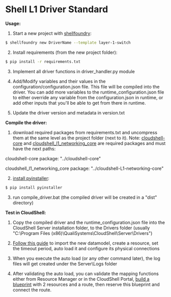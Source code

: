 # Shell L1 Driver Standard

**Usage:**

1. Start a new project with [shellfoundry](https://github.com/QualiSystems/shellfoundry):
```bash
$ shellfoundry new DriverName --template layer-1-switch
```
2. Install requirements (from the new project folder):
```bash
$ pip install -r requirements.txt

```

3. Implement all driver functions in driver_handler.py module

4. Add/Modify variables and their values in the configuration/configuration.json file. This file will be compiled into the driver.
You can add more variables to the runtime_configuration.json file to either override any variable from the configuration.json in runtime, or add other inputs that you'll be able to get from there in runtime.

5. Update the driver version and metadata in version.txt

**Compile the driver:**

1. download required packages from requirements.txt and uncompress them at the same level as the project folder (next to it). Note: [cloudshell-core](https://github.com/QualiSystems/cloudshell-core) and [cloudshell_l1_networking_core](https://github.com/QualiSystems/cloudshell-L1-networking-core) are required packages and must have the next paths:

cloudshell-core package: "../cloudshell-core"

cloudshell_l1_networking_core package: "../cloudshell-L1-networking-core"

2. [install pyinstaller](http://pyinstaller.readthedocs.io/en/latest/installation.html):
```bash
$ pip install pyinstaller

```

3. run compile_driver.bat (the compiled driver will be created in a "dist" directory)

**Test in CloudShell:**

1. Copy the compiled driver and the runtime_configuration.json file into the CloudShell Server installation folder, to the Drivers folder (usually "C:\\Program Files (x86)\\QualiSystems\\CloudShell\\Server\\Drivers")

2. [Follow this guide](http://help.quali.com/Online%20Help/8.1.0.4291/Portal/Content/Admn/Cnct-Ctrl-L1-Swch.htm) to import the new datamodel, create a resource, set the timeout period, auto load it and configure its physical connections

  1. When you execute the auto load (or any other command later), the log files will get created under the Server\\Logs folder

3. After validating the auto load, you can validate the mapping functions either from Resource Manager or in the CloudShell Portal, [build a blueprint](http://help.quali.com/Online%20Help/8.1.0.4291/Portal/Content/CSP/LAB-MNG/Rsc-Cnct/Phys-Ntwrk-Crt.htm) with 2 resources and a route, then reserve this blueprint and connect the route.
